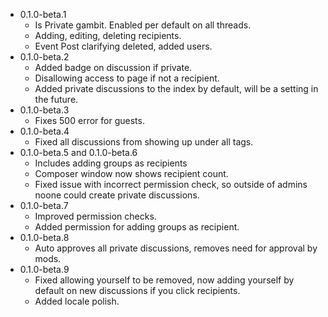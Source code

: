 - 0.1.0-beta.1
  - Is Private gambit. Enabled per default on all threads.
  - Adding, editing, deleting recipients.
  - Event Post clarifying deleted, added users.
- 0.1.0-beta.2
  - Added badge on discussion if private.
  - Disallowing access to page if not a recipient.
  - Added private discussions to the index by default, will be a setting in the future.
- 0.1.0-beta.3
  - Fixes 500 error for guests.
- 0.1.0-beta.4
  - Fixed all discussions from showing up under all tags.
- 0.1.0-beta.5 and 0.1.0-beta.6
  - Includes adding groups as recipients
  - Composer window now shows recipient count.
  - Fixed issue with incorrect permission check, so outside of admins noone could create private discussions.
- 0.1.0-beta.7
  - Improved permission checks.
  - Added permission for adding groups as recipient.
- 0.1.0-beta.8
  - Auto approves all private discussions, removes need for approval by mods.
- 0.1.0-beta.9
  - Fixed allowing yourself to be removed, now adding yourself by default on new discussions if you click recipients.
  - Added locale polish.

